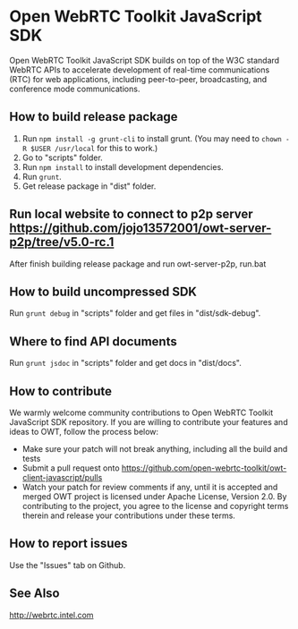 # Open WebRTC Toolkit JavaScript SDK

Open WebRTC Toolkit JavaScript SDK builds on top of the W3C standard WebRTC APIs to accelerate development of real-time communications (RTC) for web applications, including peer-to-peer, broadcasting, and conference mode communications.

## How to build release package
1. Run `npm install -g grunt-cli` to install grunt. (You may need to `chown -R $USER /usr/local` for this to work.)
2. Go to "scripts" folder.
3. Run `npm install` to install development dependencies.
4. Run `grunt`.
5. Get release package in "dist" folder.

## Run local website to connect to p2p server https://github.com/jojo13572001/owt-server-p2p/tree/v5.0-rc.1
After finish building release package and run owt-server-p2p,
run.bat

## How to build uncompressed SDK
Run `grunt debug` in "scripts" folder and get files in "dist/sdk-debug".

## Where to find API documents
Run `grunt jsdoc` in "scripts" folder and get docs in "dist/docs".

## How to contribute
We warmly welcome community contributions to Open WebRTC Toolkit JavaScript SDK repository. If you are willing to contribute your features and ideas to OWT, follow the process below:
- Make sure your patch will not break anything, including all the build and tests
- Submit a pull request onto https://github.com/open-webrtc-toolkit/owt-client-javascript/pulls
- Watch your patch for review comments if any, until it is accepted and merged
OWT project is licensed under Apache License, Version 2.0. By contributing to the project, you agree to the license and copyright terms therein and release your contributions under these terms.

## How to report issues
Use the "Issues" tab on Github.

## See Also
http://webrtc.intel.com

